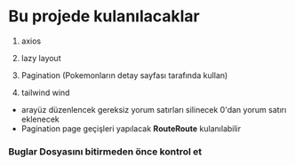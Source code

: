 # Bu projede kulanılacaklar

1. axios

2. lazy layout

3. Pagination (Pokemonların detay sayfası tarafında kullan)

4. tailwind wind

- arayüz düzenlencek gereksiz yorum satırları silinecek 0'dan yorum satırı eklenecek
- Pagination page geçişleri yapılacak **RouteRoute** kulanılabilir

### Buglar Dosyasını bitirmeden önce **kontrol et** 
